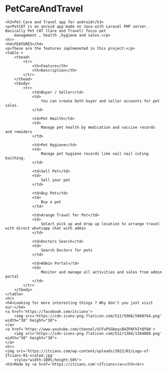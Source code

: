 # PetCareAndTravel

    <h3>Pet Care and Travel app for android</h3>
    <p>PetCAT is an anroid app made on Java with Laravel PHP server. Basically Pet CAT (Care and Travel) focus pet
        management , health ,hygiene and sales.</p>
    <hr>
    <h4>FEATURES</h4>
    <p>These are the features implmeneted in this project:</p>
    <table >
        <thead>
            <tr>
                <th>Feature</th>
                <th>Description</th>
            </tr>
        </thead>
        <tbody>
            <tr>
                <td>Buyer / Seller</td>
                <td>
                    You can create both buyer and seller accounts for pet sales.
                </td>

                <td>Pet Health</td>
                <td>
                    Manage pet health by medication and vaccine records and remiders
                </td>

                <td>Pet Hygiene</td>
                <td>
                    Manage pet hygiene records like nail nail cuting baithing.
                </td>

                <td>Sell Pet</td>
                <td>
                    Sell your pet
                </td>

                <td>Buy Pet</td>
                <td>
                    Buy a pet
                </td>

                <td>Arange Travel for Pet</td>
                <td>
                    Select pick up and drop up location to arrange travel with direct whatsapp chat with admin
                </td>

                <td>Doctors Search</td>
                <td>
                    Search Doctors for pets
                </td>

                <td>Admin Portal</td>
                <td>
                    Moniter and manage all activities and sales from admin portal
                </td>
            </tr>
        </tbody>
    </table>
    <hr>
    <h4>Looking for more interesting things ? Why don't you just visit our:</h4>
    <a href='https://facebook.com/itcianx'>
        <img src='https://cdn-icons-png.flaticon.com/512/5968/5968764.png' width="30" height="30">
    </a>
    <a href='https://www.youtube.com/channel/UCFuPSGbeycB4ZPAFhIYQfQA'>
        <img src='https://cdn-icons-png.flaticon.com/512/1384/1384060.png' width="30" height="30">
    </a>
    <hr>
    <img src='https://itcians.com/wp-content/uploads/2022/02/Logo-of-ITcians-01-scaled.jpg'
        style="width:100%;height:50%">
    <h3>Made by <a href='https://itcians.com'>ITcians</a></h3><br>

